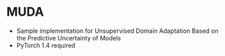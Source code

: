 # MUDA
- Sample implementation for Unsupervised Domain Adaptation Based on the Predictive Uncertainty of Models <br>
- PyTorch 1.4 required
